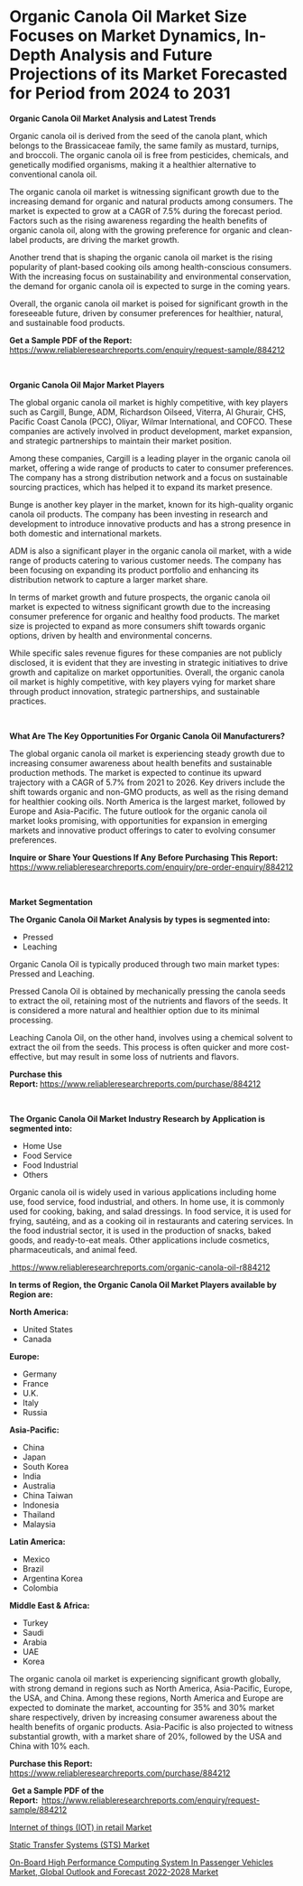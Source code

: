 <p><h1>Organic Canola Oil Market Size Focuses on Market Dynamics, In-Depth Analysis and Future Projections of its Market Forecasted for Period from 2024 to 2031</h1></p><p><strong>Organic Canola Oil Market Analysis and Latest Trends</strong></p>
<p><p>Organic canola oil is derived from the seed of the canola plant, which belongs to the Brassicaceae family, the same family as mustard, turnips, and broccoli. The organic canola oil is free from pesticides, chemicals, and genetically modified organisms, making it a healthier alternative to conventional canola oil.</p><p>The organic canola oil market is witnessing significant growth due to the increasing demand for organic and natural products among consumers. The market is expected to grow at a CAGR of 7.5% during the forecast period. Factors such as the rising awareness regarding the health benefits of organic canola oil, along with the growing preference for organic and clean-label products, are driving the market growth.</p><p>Another trend that is shaping the organic canola oil market is the rising popularity of plant-based cooking oils among health-conscious consumers. With the increasing focus on sustainability and environmental conservation, the demand for organic canola oil is expected to surge in the coming years.</p><p>Overall, the organic canola oil market is poised for significant growth in the foreseeable future, driven by consumer preferences for healthier, natural, and sustainable food products.</p></p>
<p><strong>Get a Sample PDF of the Report:&nbsp;</strong> <a href="https://www.reliableresearchreports.com/enquiry/request-sample/884212">https://www.reliableresearchreports.com/enquiry/request-sample/884212</a></p>
<p>&nbsp;</p>
<p><strong>Organic Canola Oil Major Market Players</strong></p>
<p><p>The global organic canola oil market is highly competitive, with key players such as Cargill, Bunge, ADM, Richardson Oilseed, Viterra, Al Ghurair, CHS, Pacific Coast Canola (PCC), Oliyar, Wilmar International, and COFCO. These companies are actively involved in product development, market expansion, and strategic partnerships to maintain their market position.</p><p>Among these companies, Cargill is a leading player in the organic canola oil market, offering a wide range of products to cater to consumer preferences. The company has a strong distribution network and a focus on sustainable sourcing practices, which has helped it to expand its market presence.</p><p>Bunge is another key player in the market, known for its high-quality organic canola oil products. The company has been investing in research and development to introduce innovative products and has a strong presence in both domestic and international markets.</p><p>ADM is also a significant player in the organic canola oil market, with a wide range of products catering to various customer needs. The company has been focusing on expanding its product portfolio and enhancing its distribution network to capture a larger market share.</p><p>In terms of market growth and future prospects, the organic canola oil market is expected to witness significant growth due to the increasing consumer preference for organic and healthy food products. The market size is projected to expand as more consumers shift towards organic options, driven by health and environmental concerns.</p><p>While specific sales revenue figures for these companies are not publicly disclosed, it is evident that they are investing in strategic initiatives to drive growth and capitalize on market opportunities. Overall, the organic canola oil market is highly competitive, with key players vying for market share through product innovation, strategic partnerships, and sustainable practices.</p></p>
<p>&nbsp;</p>
<p><strong>What Are The Key Opportunities For Organic Canola Oil Manufacturers?</strong></p>
<p><p>The global organic canola oil market is experiencing steady growth due to increasing consumer awareness about health benefits and sustainable production methods. The market is expected to continue its upward trajectory with a CAGR of 5.7% from 2021 to 2026. Key drivers include the shift towards organic and non-GMO products, as well as the rising demand for healthier cooking oils. North America is the largest market, followed by Europe and Asia-Pacific. The future outlook for the organic canola oil market looks promising, with opportunities for expansion in emerging markets and innovative product offerings to cater to evolving consumer preferences.</p></p>
<p><strong>Inquire or Share Your Questions If Any Before Purchasing This Report:</strong> <a href="https://www.reliableresearchreports.com/enquiry/pre-order-enquiry/884212">https://www.reliableresearchreports.com/enquiry/pre-order-enquiry/884212</a></p>
<p>&nbsp;</p>
<p><strong>Market Segmentation</strong></p>
<p><strong>The Organic Canola Oil Market Analysis by types is segmented into:</strong></p>
<p><ul><li>Pressed</li><li>Leaching</li></ul></p>
<p><p>Organic Canola Oil is typically produced through two main market types: Pressed and Leaching. </p><p>Pressed Canola Oil is obtained by mechanically pressing the canola seeds to extract the oil, retaining most of the nutrients and flavors of the seeds. It is considered a more natural and healthier option due to its minimal processing.</p><p>Leaching Canola Oil, on the other hand, involves using a chemical solvent to extract the oil from the seeds. This process is often quicker and more cost-effective, but may result in some loss of nutrients and flavors.</p></p>
<p><strong>Purchase this Report:&nbsp;</strong><a href="https://www.reliableresearchreports.com/purchase/884212">https://www.reliableresearchreports.com/purchase/884212</a></p>
<p>&nbsp;</p>
<p><strong>The Organic Canola Oil Market Industry Research by Application is segmented into:</strong></p>
<p><ul><li>Home Use</li><li>Food Service</li><li>Food Industrial</li><li>Others</li></ul></p>
<p><p>Organic canola oil is widely used in various applications including home use, food service, food industrial, and others. In home use, it is commonly used for cooking, baking, and salad dressings. In food service, it is used for frying, sautéing, and as a cooking oil in restaurants and catering services. In the food industrial sector, it is used in the production of snacks, baked goods, and ready-to-eat meals. Other applications include cosmetics, pharmaceuticals, and animal feed.</p></p>
<p><a href="https://www.reliableresearchreports.com/organic-canola-oil-r884212">&nbsp;https://www.reliableresearchreports.com/organic-canola-oil-r884212</a></p>
<p><strong>In terms of Region, the Organic Canola Oil Market Players available by Region are:</strong></p>
<p>
    <p> <strong> North America: </strong>
        <ul>
            <li>United States</li>
            <li>Canada</li>
        </ul>
        </p> 
    <p> <strong> Europe: </strong>
        <ul>
            <li>Germany</li>
            <li>France</li>
            <li>U.K.</li>
            <li>Italy</li>
            <li>Russia</li>
        </ul>
        </p> 
    <p> <strong> Asia-Pacific: </strong>
        <ul>
            <li>China</li>
            <li>Japan</li>
            <li>South Korea</li>
            <li>India</li>
            <li>Australia</li>
            <li>China Taiwan</li>
            <li>Indonesia</li>
            <li>Thailand</li>
            <li>Malaysia</li>
        </ul>
        </p> 
    <p> <strong> Latin America: </strong>
        <ul>
            <li>Mexico</li>
            <li>Brazil</li>
            <li>Argentina Korea</li>
            <li>Colombia</li>
        </ul>
        </p> 
    <p> <strong> Middle East & Africa: </strong>
        <ul>
            <li>Turkey</li>
            <li>Saudi</li>
            <li>Arabia</li>
            <li>UAE</li>
            <li>Korea</li>
        </ul>
    </p>
    </p>
<p><p>The organic canola oil market is experiencing significant growth globally, with strong demand in regions such as North America, Asia-Pacific, Europe, the USA, and China. Among these regions, North America and Europe are expected to dominate the market, accounting for 35% and 30% market share respectively, driven by increasing consumer awareness about the health benefits of organic products. Asia-Pacific is also projected to witness substantial growth, with a market share of 20%, followed by the USA and China with 10% each.</p></p>
<p><strong>Purchase this Report: </strong><a href="https://www.reliableresearchreports.com/purchase/884212">https://www.reliableresearchreports.com/purchase/884212</a></p>
<p>&nbsp;<strong>Get a Sample PDF of the Report:&nbsp;&nbsp;</strong><a href="https://www.reliableresearchreports.com/enquiry/request-sample/884212">https://www.reliableresearchreports.com/enquiry/request-sample/884212</a></p>
<p><strong></strong></p>
<p><p><a href="https://github.com/EveKerluke2023/Market-Research-Report-List-1/blob/main/internet-of-things-iot-in-retail-market.md">Internet of things (IOT) in retail Market</a></p><p><a href="https://github.com/angeliabkratze/Market-Research-Report-List-1/blob/main/static-transfer-systems-sts-market.md">Static Transfer Systems (STS) Market</a></p><p><a href="https://github.com/msbsaifansami/Market-Research-Report-List-1/blob/main/on-board-high-performance-computing-system-in-passenger-vehicles-market-global-outlook-and-forecast-2022-2028-market.md">On-Board High Performance Computing System In Passenger Vehicles Market, Global Outlook and Forecast 2022-2028 Market</a></p></p>